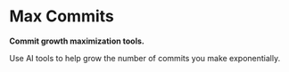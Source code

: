 # Max Commits

**Commit growth maximization tools.**

Use AI tools to help grow the number of commits you make exponentially.
